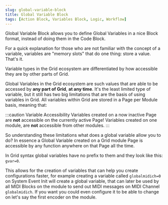 ```yaml
---
slug: global-variable-block
title: Global Variable Block
tags: [Action Block, Variables Block, Logic, Workflow]
---
```


Global Variable Block allows you to define Global Variables in a nice Block format, instead of doing them in the Code Block.

For a quick explanation for those who are not familiar with the concept of a variable, variables are "memory slots" that do one thing: store a value. That's it.

Variable types in the Grid ecosystem are differentiated by how accessible they are by other parts of Grid.

Global Variables in the Grid ecosystem are such values that are able to be accessed by **any part of Grid**, **at any time**. It's the least limited type of variable, but it still has two big limitations that are the basis of using variables in Grid. All variables within Grid are stored in a Page per Module basis, meaning that:

:::caution Variable Accessibility
Variables created on a now inactive Page are **not** accessible on the currently active Page!
Variables created on one module, are **not** accessible from other modules.
:::

So understanding these limitations what does a global variable allow you to do? 
In essence a Global Variable created on a Grid module Page is accessible by any function anywhere on that Page all the time.

In Grid syntax global variables have no prefix to them and they look like this: `gvar=0`.

This allows for the creation of variables that can help you create configurations faster, for example creating a variable called `globalmidich=0` on System Event Init will create a global variable, that can later be used by all MIDI Blocks on the module to send out MIDI messages on MIDI Channel `globalmidich`. If you want you could even configure it to be able to change on let's say the first encoder on the module.

